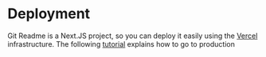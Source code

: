 # Deployment

Git Readme is a Next.JS project, so you can deploy it easily using the [Vercel](https://vercel.com) infrastructure. 
The following [tutorial](https://nextjs.org/docs/deployment) explains how to go to production